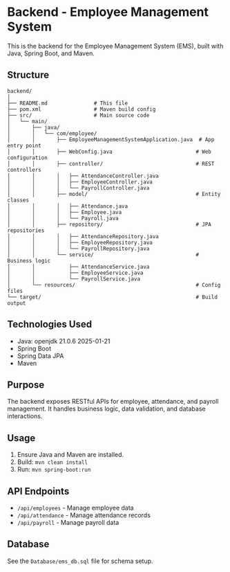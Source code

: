 # Backend - Employee Management System

This is the backend for the Employee Management System (EMS), built with Java, Spring Boot, and Maven.

## Structure

```
backend/
│
├── README.md               # This file
├── pom.xml                 # Maven build config
├── src/                    # Main source code
│   └── main/
│       ├── java/
│       │   └── com/employee/
│       │       ├── EmployeeManagementSystemApplication.java  # App entry point
│       │       ├── WebConfig.java                           # Web configuration
│       │       ├── controller/                              # REST controllers
│       │       │   ├── AttendanceController.java
│       │       │   ├── EmployeeController.java
│       │       │   └── PayrollController.java
│       │       ├── model/                                   # Entity classes
│       │       │   ├── Attendance.java
│       │       │   ├── Employee.java
│       │       │   └── Payroll.java
│       │       ├── repository/                              # JPA repositories
│       │       │   ├── AttendanceRepository.java
│       │       │   ├── EmployeeRepository.java
│       │       │   └── PayrollRepository.java
│       │       └── service/                                 # Business logic
│       │           ├── AttendanceService.java
│       │           ├── EmployeeService.java
│       │           └── PayrollService.java
│       └── resources/                                       # Config files
└── target/                                                  # Build output
```

## Technologies Used
- Java: openjdk 21.0.6 2025-01-21
- Spring Boot
- Spring Data JPA
- Maven

## Purpose
The backend exposes RESTful APIs for employee, attendance, and payroll management. It handles business logic, data validation, and database interactions.

## Usage
1. Ensure Java and Maven are installed.
2. Build: `mvn clean install`
3. Run: `mvn spring-boot:run`

## API Endpoints
- `/api/employees` - Manage employee data
- `/api/attendance` - Manage attendance records
- `/api/payroll` - Manage payroll data

## Database
See the `Database/ems_db.sql` file for schema setup.
